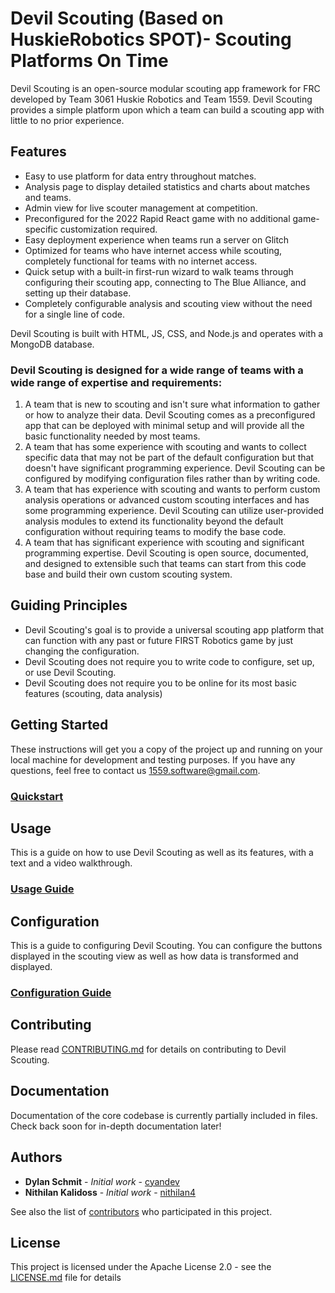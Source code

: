 # Devil Scouting (Based on HuskieRobotics SPOT)- Scouting Platforms On Time
Devil Scouting is an open-source modular scouting app framework for FRC developed by Team 3061 Huskie Robotics and Team 1559. Devil Scouting provides a simple platform upon which a team can build a scouting app with little to no prior experience.

## Features

* Easy to use platform for data entry throughout matches.
* Analysis page to display detailed statistics and charts about matches and teams.
* Admin view for live scouter management at competition.
* Preconfigured for the 2022 Rapid React game with no additional game-specific customization required.
* Easy deployment experience when teams run a server on Glitch
* Optimized for teams who have internet access while scouting, completely functional for teams with no internet access.
* Quick setup with a built-in first-run wizard to walk teams through configuring their scouting app, connecting to The Blue Alliance, and setting up their database.
* Completely configurable analysis and scouting view without the need for a single line of code.

Devil Scouting is built with HTML, JS, CSS, and Node.js and operates with a MongoDB database.

### Devil Scouting is designed for a wide range of teams with a wide range of expertise and requirements:

1. A team that is new to scouting and isn't sure what information to gather or how to analyze their data. Devil Scouting comes as a preconfigured app that can be deployed with minimal setup and will provide all the basic functionality needed by most teams.
2. A team that has some experience with scouting and wants to collect specific data that may not be part of the default configuration but that doesn't have significant programming experience. Devil Scouting can be configured by modifying configuration files rather than by writing code.
3. A team that has experience with scouting and wants to perform custom analysis operations or advanced custom scouting interfaces and has some programming experience. Devil Scouting can utilize user-provided analysis modules to extend its functionality beyond the default configuration without requiring teams to modify the base code. 
4. A team that has significant experience with scouting and significant programming expertise. Devil Scouting is open source, documented, and designed to extensible such that teams can start from this code base and build their own custom scouting system.


## Guiding Principles
* Devil Scouting's goal is to provide a universal scouting app platform that can function with any past or future FIRST Robotics game by just changing the configuration.
* Devil Scouting does not require you to write code to configure, set up, or use Devil Scouting.
* Devil Scouting does not require you to be online for its most basic features (scouting, data analysis)

## Getting Started

These instructions will get you a copy of the project up and running on your local machine for development and testing purposes. If you have any questions, feel free to contact us [1559.software@gmail.com](mailto:1559.software@gmail.com).

### [Quickstart](https://docs.google.com/document/d/1dATXMC5U7aT0SfnYEOWFiafaeWbu8opabNglWSFCSPE/edit?usp=sharing)

## Usage

This is a guide on how to use Devil Scouting as well as its features, with a text and a video walkthrough.

### [Usage Guide](https://docs.google.com/document/d/16n0msw98T-HM7h5cdLdA946QHSB-SX_6boAxm6i8aos/edit?usp=sharing)

## Configuration

This is a guide to configuring Devil Scouting. You can configure the buttons displayed in the scouting view as well as how data is transformed and displayed.

### [Configuration Guide](https://docs.google.com/document/d/1_FHr61p2eROtALV-fx0giBmp7oqVfTxc7K5_kCuS-8Q/edit?usp=sharing)


## Contributing

Please read [CONTRIBUTING.md](CONTRIBUTING.md) for details on contributing to Devil Scouting.

## Documentation
Documentation of the core codebase is currently partially included in files. Check back soon for in-depth documentation later!

## Authors

* **Dylan Schmit** - *Initial work* - [cyandev](https://github.com/cyandev)
* **Nithilan Kalidoss** - *Initial work* - [nithilan4](https://github.com/nithilan4)

See also the list of [contributors](https://github.com/Team1559/Devil-Scouting/contributors) who participated in this project.

## License

This project is licensed under the Apache License 2.0 - see the [LICENSE.md](LICENSE) file for details
